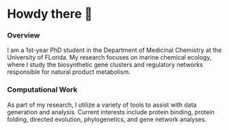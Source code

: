 # Howdy there 🤠

<!--
**cweckhardt/cweckhardt** is a ✨ _special_ ✨ repository because its `README.md` (this file) appears on your GitHub profile.

Here are some ideas to get you started:

- 🔭 I’m currently working on ...
- 🌱 I’m currently learning ...
- 👯 I’m looking to collaborate on ...
- 🤔 I’m looking for help with ...
- 💬 Ask me about ...
- 📫 How to reach me: ...
- 😄 Pronouns: ...
- ⚡ Fun fact: ...
-->

### Overview
I am a 1st-year PhD student in the Department of Medicinal Chemistry at the University of FLorida. My research focuses on marine chemical ecology, where I study the biosynthetic gene clusters and regulatory networks responsible for natural product metabolism. 
### Computational Work
As part of my research, I utilize a variety of tools to assist with data generation and analysis. Current interests include protein binding, protein folding, directed evolution, phylogenetics, and gene network analyses.
